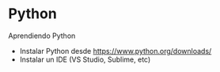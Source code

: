 # Python
 Aprendiendo Python
 * Instalar Python desde https://www.python.org/downloads/
 * Instalar un IDE (VS Studio, Sublime, etc)
